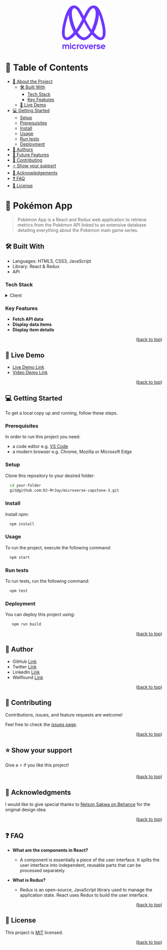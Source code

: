 <a name="readme-top"></a>

<div align="center">

  <img src="murple_logo.png" alt="logo" width="140"  height="auto" />
  <br/> 

</div>

# 📗 Table of Contents

- [📖 About the Project](#about-project)
  - [🛠 Built With](#built-with)
    - [Tech Stack](#tech-stack)
    - [Key Features](#key-features)
  - [🚀 Live Demo](#live-demo)
- [💻 Getting Started](#getting-started)
  - [Setup](#setup)
  - [Prerequisites](#prerequisites)
  - [Install](#install)
  - [Usage](#usage)
  - [Run tests](#run-tests)
  - [Deployment](#triangular_flag_on_post-deployment)
- [👥 Authors](#authors)
- [🔭 Future Features](#future-features)
- [🤝 Contributing](#contributing)
- [⭐️ Show your support](#support)
- [🙏 Acknowledgements](#acknowledgements)
- [❓ FAQ](#faq)
- [📝 License](#license)

# 📖 Pokémon App <a name="about-project"></a>

> Pokémon App is a React and Redux web application to retrieve metrics from the Pokémon API linked to an extensive database detailing everything about the Pokémon main game series.

## 🛠 Built With <a name="built-with"></a>

- Languages: HTML5, CSS3, JavaScript
- Library: React & Redux
- API

### Tech Stack <a name="tech-stack"></a>

<details>
  <summary>Client</summary>
  <ul>
    <li><a href="https://reactjs.org/">React.js</a></li>
  </ul>
</details>

### Key Features <a name="key-features"></a>

- **Fetch API data**
- **Display data items**
- **Display item details**

<p align="right">(<a href="#readme-top">back to top</a>)</p>

## 🚀 Live Demo <a name="live-demo"></a>

- [Live Demo Link](https://dj-mrjay.github.io/microverse-capstone-3/)
- [Video Demo Link](https://www.loom.com/share/de9c94bfa0bc4c30a837434505cecb23/)

<p align="right">(<a href="#readme-top">back to top</a>)</p>

## 💻 Getting Started <a name="getting-started"></a>

To get a local copy up and running, follow these steps.

### Prerequisites

In order to run this project you need:

- a code editor e.g. [VS Code](https://code.visualstudio.com/)
- a modern browser e.g. Chrome, Mozilla or Microsoft Edge

### Setup

Clone this repository to your desired folder:

```sh
  cd your-folder
  git@github.com:DJ-MrJay/microverse-capstone-3.git
```

### Install

Install npm:

```sh
  npm install
```

### Usage

To run the project, execute the following command:

```sh
  npm start
```

### Run tests

To run tests, run the following command:

```sh
  npm test
```

### Deployment

You can deploy this project using:

```sh
   npm run build
```

<p align="right">(<a href="#readme-top">back to top</a>)</p>

## 👥 Author <a name="authors"></a>

- GitHub [Link](https://github.com/DJ-MrJay)
- Twitter [Link](https://twitter.com/jonah_wambua)
- LinkedIn [Link](https://www.linkedin.com/in/mr-jay)
- Wellfound [Link](https://angel.co/u/jonah-wambua)

<p align="right">(<a href="#readme-top">back to top</a>)</p>

## 🤝 Contributing <a name="contributing"></a>

Contributions, issues, and feature requests are welcome!

Feel free to check the [issues page](https://github.com/DJ-MrJay/microverse-capstone-3/issues).

<p align="right">(<a href="#readme-top">back to top</a>)</p>

## ⭐️ Show your support <a name="support"></a>

Give a ⭐️ if you like this project!

<p align="right">(<a href="#readme-top">back to top</a>)</p>

## 🙏 Acknowledgments <a name="acknowledgements"></a>

I would like to give special thanks to [Nelson Sakwa on Behance](https://www.behance.net/gallery/31579789/Ballhead-App-%28Free-PSDs%29) for the original design idea.

<p align="right">(<a href="#readme-top">back to top</a>)</p>

## ❓ FAQ <a name="faq"></a>

- **What are the components in React?**

  - A component is essentially a piece of the user interface. It splits the user interface into independent, reusable parts that can be processed separately.

- **What is Redux?**

  - Redux is an open-source, JavaScript library used to manage the application state. React uses Redux to build the user interface.

<p align="right">(<a href="#readme-top">back to top</a>)</p>

## 📝 License <a name="license"></a>

This project is [MIT](./LICENSE) licensed.

<p align="right">(<a href="#readme-top">back to top</a>)</p>
